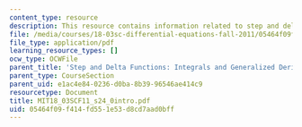 ```yaml
---
content_type: resource
description: This resource contains information related to step and delta functions.
file: /media/courses/18-03sc-differential-equations-fall-2011/05464f09f414fd551e53d8cd7aad0bff_MIT18_03SCF11_s24_0intro.pdf
file_type: application/pdf
learning_resource_types: []
ocw_type: OCWFile
parent_title: 'Step and Delta Functions: Integrals and Generalized Derivatives'
parent_type: CourseSection
parent_uid: e1ac4e84-0236-d0ba-8b39-96546ae414c9
resourcetype: Document
title: MIT18_03SCF11_s24_0intro.pdf
uid: 05464f09-f414-fd55-1e53-d8cd7aad0bff
---
```

